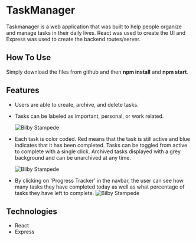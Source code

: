 
# TaskManager

Taskmanager is a web application that was built to help people organize and manage tasks in their daily lives. React was used to create the UI and Express was used to create the backend routes/server. 
  
## How To Use 

Simply download the files from github and then **npm install** and **npm start**.


## Features 
  * Users are able to create, archive, and delete tasks. 
    
  * Tasks can be labeled as important, personal, or work related.
  
       ![Bilby Stampede](https://i.imgur.com/CvF8wrH.gif)
  
  * Each task is color coded. Red means that the task is still active and blue indicates that it has been completed. Tasks can     be toggled from active to complete with a single click. Archived tasks displayed with a grey background and can be             unarchived at any time. 
 
       ![Bilby Stampede](https://i.imgur.com/KcmsTW4.gif)
    
  * By clicking on 'Progress Tracker' in the navbar, the user can see how many tasks they have completed today as well as what     percentage of tasks they have left to complete. 
       ![Bilby Stampede](https://i.imgur.com/JoLSdVe.gif) 
  
 
## Technologies 
  * React 
  * Express 
